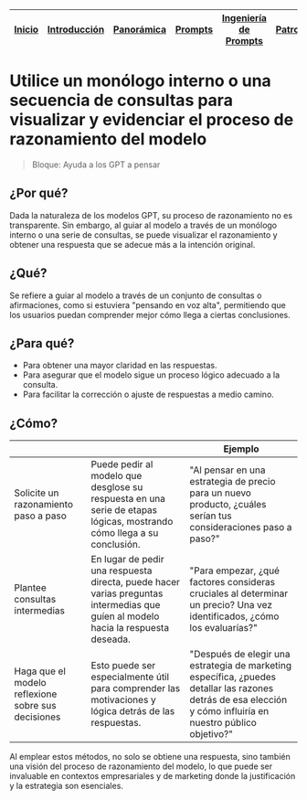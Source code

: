 <div align=right>

|[Inicio](/README.md)|[Introducción](/documentos/intro.md)|[Panorámica](/documentos/panorámica.md)|[Prompts](/prompts/README.md)|[Ingeniería de Prompts](/ingenieriaDePrompts/README.md)|[Patrones](/ingenieriaDePrompts/patrones/README.md)|[Casos de Uso](/casosDeUso/README.md)|
|-|-|-|-|-|-|-

</div>

# Utilice un monólogo interno o una secuencia de consultas para visualizar y evidenciar el proceso de razonamiento del modelo

> Bloque: Ayuda a los GPT a pensar

## ¿Por qué?

Dada la naturaleza de los modelos GPT, su proceso de razonamiento no es transparente. Sin embargo, al guiar al modelo a través de un monólogo interno o una serie de consultas, se puede visualizar el razonamiento y obtener una respuesta que se adecue más a la intención original.

## ¿Qué?

Se refiere a guiar al modelo a través de un conjunto de consultas o afirmaciones, como si estuviera "pensando en voz alta", permitiendo que los usuarios puedan comprender mejor cómo llega a ciertas conclusiones.

## ¿Para qué?

- Para obtener una mayor claridad en las respuestas.
- Para asegurar que el modelo sigue un proceso lógico adecuado a la consulta.
- Para facilitar la corrección o ajuste de respuestas a medio camino.

## ¿Cómo?

|||Ejemplo|
|-|-|-|
|Solicite un razonamiento paso a paso|Puede pedir al modelo que desglose su respuesta en una serie de etapas lógicas, mostrando cómo llega a su conclusión.|"Al pensar en una estrategia de precio para un nuevo producto, ¿cuáles serían tus consideraciones paso a paso?"
Plantee consultas intermedias|En lugar de pedir una respuesta directa, puede hacer varias preguntas intermedias que guíen al modelo hacia la respuesta deseada.|"Para empezar, ¿qué factores consideras cruciales al determinar un precio? Una vez identificados, ¿cómo los evaluarías?"
Haga que el modelo reflexione sobre sus decisiones|Esto puede ser especialmente útil para comprender las motivaciones y lógica detrás de las respuestas.|"Después de elegir una estrategia de marketing específica, ¿puedes detallar las razones detrás de esa elección y cómo influiría en nuestro público objetivo?"

Al emplear estos métodos, no solo se obtiene una respuesta, sino también una visión del proceso de razonamiento del modelo, lo que puede ser invaluable en contextos empresariales y de marketing donde la justificación y la estrategia son esenciales.